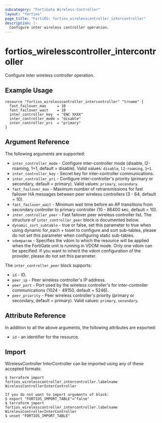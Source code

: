 ```yaml
---
subcategory: "FortiGate Wireless-Controller"
layout: "fortios"
page_title: "FortiOS: fortios_wirelesscontroller_intercontroller"
description: |-
  Configure inter wireless controller operation.
---
```


# fortios_wirelesscontroller_intercontroller
Configure inter wireless controller operation.

## Example Usage

```hcl
resource "fortios_wirelesscontroller_intercontroller" "trname" {
  fast_failover_max     = 10
  fast_failover_wait    = 10
  inter_controller_key  = "ENC XXXX"
  inter_controller_mode = "disable"
  inter_controller_pri  = "primary"
}
```

## Argument Reference

The following arguments are supported:

* `inter_controller_mode` - Configure inter-controller mode (disable, l2-roaming, 1+1, default = disable). Valid values: `disable`, `l2-roaming`, `1+1`.
* `inter_controller_key` - Secret key for inter-controller communications.
* `inter_controller_pri` - Configure inter-controller's priority (primary or secondary, default = primary). Valid values: `primary`, `secondary`.
* `fast_failover_max` - Maximum number of retransmissions for fast failover HA messages between peer wireless controllers (3 - 64, default = 10).
* `fast_failover_wait` - Minimum wait time before an AP transitions from secondary controller to primary controller (10 - 86400 sec, default = 10).
* `inter_controller_peer` - Fast failover peer wireless controller list. The structure of `inter_controller_peer` block is documented below.
* `dynamic_sort_subtable` - true or false, set this parameter to true when using dynamic for_each + toset to configure and sort sub-tables, please do not set this parameter when configuring static sub-tables.
* `vdomparam` - Specifies the vdom to which the resource will be applied when the FortiGate unit is running in VDOM mode. Only one vdom can be specified. If you want to inherit the vdom configuration of the provider, please do not set this parameter.

The `inter_controller_peer` block supports:

* `id` - ID.
* `peer_ip` - Peer wireless controller's IP address.
* `peer_port` - Port used by the wireless controller's for inter-controller communications (1024 - 49150, default = 5246).
* `peer_priority` - Peer wireless controller's priority (primary or secondary, default = primary). Valid values: `primary`, `secondary`.


## Attribute Reference

In addition to all the above arguments, the following attributes are exported:
* `id` - an identifier for the resource.

## Import

WirelessController InterController can be imported using any of these accepted formats:
```
$ terraform import fortios_wirelesscontroller_intercontroller.labelname WirelessControllerInterController

If you do not want to import arguments of block:
$ export "FORTIOS_IMPORT_TABLE"="false"
$ terraform import fortios_wirelesscontroller_intercontroller.labelname WirelessControllerInterController
$ unset "FORTIOS_IMPORT_TABLE"
```
